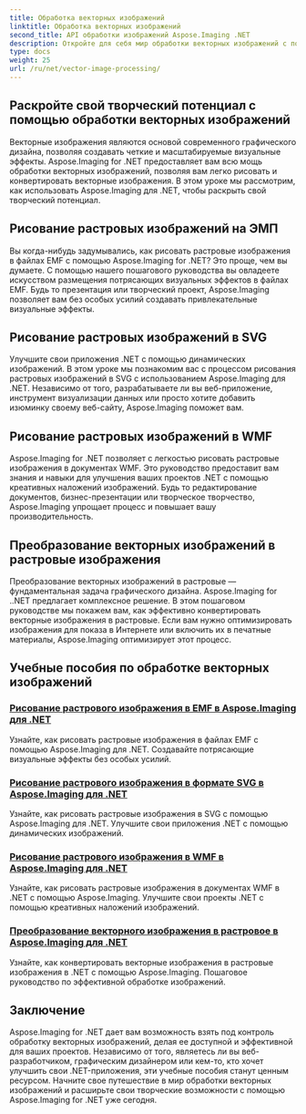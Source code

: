 ```yaml
---
title: Обработка векторных изображений
linktitle: Обработка векторных изображений
second_title: API обработки изображений Aspose.Imaging .NET
description: Откройте для себя мир обработки векторных изображений с помощью Aspose.Imaging для .NET. Научитесь с легкостью рисовать и конвертировать векторные изображения. Улучшите свои проекты .NET уже сегодня!
type: docs
weight: 25
url: /ru/net/vector-image-processing/
---
```


## Раскройте свой творческий потенциал с помощью обработки векторных изображений

Векторные изображения являются основой современного графического дизайна, позволяя создавать четкие и масштабируемые визуальные эффекты. Aspose.Imaging for .NET предоставляет вам всю мощь обработки векторных изображений, позволяя вам легко рисовать и конвертировать векторные изображения. В этом уроке мы рассмотрим, как использовать Aspose.Imaging для .NET, чтобы раскрыть свой творческий потенциал.

## Рисование растровых изображений на ЭМП

Вы когда-нибудь задумывались, как рисовать растровые изображения в файлах EMF с помощью Aspose.Imaging for .NET? Это проще, чем вы думаете. С помощью нашего пошагового руководства вы овладеете искусством размещения потрясающих визуальных эффектов в файлах EMF. Будь то презентация или творческий проект, Aspose.Imaging позволяет вам без особых усилий создавать привлекательные визуальные эффекты.

## Рисование растровых изображений в SVG

Улучшите свои приложения .NET с помощью динамических изображений. В этом уроке мы познакомим вас с процессом рисования растровых изображений в SVG с использованием Aspose.Imaging для .NET. Независимо от того, разрабатываете ли вы веб-приложение, инструмент визуализации данных или просто хотите добавить изюминку своему веб-сайту, Aspose.Imaging поможет вам.

## Рисование растровых изображений в WMF

Aspose.Imaging for .NET позволяет с легкостью рисовать растровые изображения в документах WMF. Это руководство предоставит вам знания и навыки для улучшения ваших проектов .NET с помощью креативных наложений изображений. Будь то редактирование документов, бизнес-презентации или творческое творчество, Aspose.Imaging упрощает процесс и повышает вашу производительность.

## Преобразование векторных изображений в растровые изображения

Преобразование векторных изображений в растровые — фундаментальная задача графического дизайна. Aspose.Imaging for ..NET предлагает комплексное решение. В этом пошаговом руководстве мы покажем вам, как эффективно конвертировать векторные изображения в растровые. Если вам нужно оптимизировать изображения для показа в Интернете или включить их в печатные материалы, Aspose.Imaging оптимизирует этот процесс.

## Учебные пособия по обработке векторных изображений
### [Рисование растрового изображения в EMF в Aspose.Imaging для .NET](./draw-raster-image-on-emf/)
Узнайте, как рисовать растровые изображения в файлах EMF с помощью Aspose.Imaging для .NET. Создавайте потрясающие визуальные эффекты без особых усилий.
### [Рисование растрового изображения в формате SVG в Aspose.Imaging для .NET](./draw-raster-image-on-svg/)
Узнайте, как рисовать растровые изображения в SVG с помощью Aspose.Imaging для .NET. Улучшите свои приложения .NET с помощью динамических изображений.
### [Рисование растрового изображения в WMF в Aspose.Imaging для .NET](./draw-raster-image-on-wmf/)
Узнайте, как рисовать растровые изображения в документах WMF в .NET с помощью Aspose.Imaging. Улучшите свои проекты .NET с помощью креативных наложений изображений.
### [Преобразование векторного изображения в растровое в Aspose.Imaging для .NET](./draw-vector-image-to-raster-image/)
Узнайте, как конвертировать векторные изображения в растровые изображения в .NET с помощью Aspose.Imaging. Пошаговое руководство по эффективной обработке изображений.

## Заключение

Aspose.Imaging for .NET дает вам возможность взять под контроль обработку векторных изображений, делая ее доступной и эффективной для ваших проектов. Независимо от того, являетесь ли вы веб-разработчиком, графическим дизайнером или кем-то, кто хочет улучшить свои .NET-приложения, эти учебные пособия станут ценным ресурсом. Начните свое путешествие в мир обработки векторных изображений и расширьте свои творческие возможности с помощью Aspose.Imaging for .NET уже сегодня.